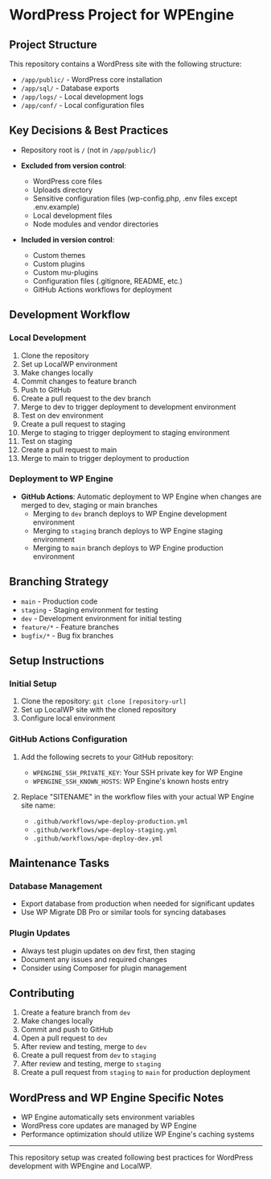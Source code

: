 # WordPress Project for WPEngine

## Project Structure

This repository contains a WordPress site with the following structure:

- `/app/public/` - WordPress core installation
- `/app/sql/` - Database exports
- `/app/logs/` - Local development logs
- `/app/conf/` - Local configuration files

## Key Decisions & Best Practices

- Repository root is `/` (not in `/app/public/`)
- **Excluded from version control**:
  - WordPress core files
  - Uploads directory
  - Sensitive configuration files (wp-config.php, .env files except .env.example)
  - Local development files
  - Node modules and vendor directories
  
- **Included in version control**:
  - Custom themes
  - Custom plugins
  - Custom mu-plugins
  - Configuration files (.gitignore, README, etc.)
  - GitHub Actions workflows for deployment

## Development Workflow

### Local Development
1. Clone the repository
2. Set up LocalWP environment
3. Make changes locally
4. Commit changes to feature branch
5. Push to GitHub
6. Create a pull request to the dev branch
7. Merge to dev to trigger deployment to development environment
8. Test on dev environment
9. Create a pull request to staging
10. Merge to staging to trigger deployment to staging environment
11. Test on staging
12. Create a pull request to main
13. Merge to main to trigger deployment to production

### Deployment to WP Engine
- **GitHub Actions**: Automatic deployment to WP Engine when changes are merged to dev, staging or main branches
  - Merging to `dev` branch deploys to WP Engine development environment
  - Merging to `staging` branch deploys to WP Engine staging environment
  - Merging to `main` branch deploys to WP Engine production environment

## Branching Strategy

- `main` - Production code
- `staging` - Staging environment for testing
- `dev` - Development environment for initial testing
- `feature/*` - Feature branches
- `bugfix/*` - Bug fix branches

## Setup Instructions

### Initial Setup
1. Clone the repository: `git clone [repository-url]`
2. Set up LocalWP site with the cloned repository
3. Configure local environment

### GitHub Actions Configuration
1. Add the following secrets to your GitHub repository:
   - `WPENGINE_SSH_PRIVATE_KEY`: Your SSH private key for WP Engine
   - `WPENGINE_SSH_KNOWN_HOSTS`: WP Engine's known hosts entry

2. Replace "SITENAME" in the workflow files with your actual WP Engine site name:
   - `.github/workflows/wpe-deploy-production.yml`
   - `.github/workflows/wpe-deploy-staging.yml`
   - `.github/workflows/wpe-deploy-dev.yml`

## Maintenance Tasks

### Database Management
- Export database from production when needed for significant updates
- Use WP Migrate DB Pro or similar tools for syncing databases

### Plugin Updates
- Always test plugin updates on dev first, then staging
- Document any issues and required changes
- Consider using Composer for plugin management

## Contributing

1. Create a feature branch from `dev`
2. Make changes locally
3. Commit and push to GitHub
4. Open a pull request to `dev`
5. After review and testing, merge to `dev`
6. Create a pull request from `dev` to `staging`
7. After review and testing, merge to `staging`
8. Create a pull request from `staging` to `main` for production deployment

## WordPress and WP Engine Specific Notes

- WP Engine automatically sets environment variables
- WordPress core updates are managed by WP Engine
- Performance optimization should utilize WP Engine's caching systems

---

This repository setup was created following best practices for WordPress development with WPEngine and LocalWP. 
